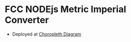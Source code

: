 # FCC NODEjs Metric Imperial Converter
-	 Deployed at [Choropleth Diagram](https://codepen.io/santiagomorad/pen/dyGxgxG)
